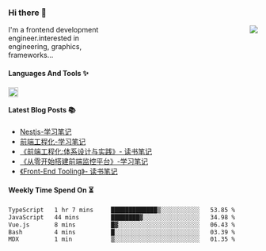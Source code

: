 <!--
**zhaohuanyuu/zhaohuanyuu** is a ✨ _special_ ✨ repository because its `README.md` (this file) appears on your GitHub profile.
-->

### Hi there 👋

<picture>
  <source media="(prefers-color-scheme: dark)" srcset="https://github-readme-stats.vercel.app/api?username=zhaohuanyuu&count_private=true&show_icons=true&theme=city_lights&hide_title=true">
  <img align="right" src="https://github-readme-stats.vercel.app/api?username=zhaohuanyuu&count_private=true&show_icons=true&hide_title=true">
</picture>

<p align="left" style="width:40%">I'm a frontend development engineer.interested in engineering, graphics, frameworks...</p>

#### Languages And Tools ✨

<img align="left" height="20" src="https://skillicons.dev/icons?i=js,ts,nodejs,rust,react,vue,svelte,gatsby,graphql,nestjs" />

</br>

#### Latest Blog Posts 📚
<!-- BLOG-POST-LIST:START -->
- [Nestjs-学习笔记](https://auu.zone/post/single-spa-note)
- [前端工程化-学习笔记](https://auu.zone/post/fe-engineering)
- [《前端工程化:体系设计与实践》- 读书笔记](https://auu.zone/post/fe-system)
- [《从零开始搭建前端监控平台》-学习笔记](https://auu.zone/post/fe-monitor)
- [《Front-End Tooling》- 读书笔记](https://auu.zone/post/fe-tooling)
<!-- BLOG-POST-LIST:END -->

#### Weekly Time Spend On ⏳
<!--START_SECTION:waka-->

```txt
TypeScript   1 hr 7 mins     █████████████▒░░░░░░░░░░░   53.85 %
JavaScript   44 mins         ████████▓░░░░░░░░░░░░░░░░   34.98 %
Vue.js       8 mins          █▓░░░░░░░░░░░░░░░░░░░░░░░   06.43 %
Bash         4 mins          █░░░░░░░░░░░░░░░░░░░░░░░░   03.39 %
MDX          1 min           ▒░░░░░░░░░░░░░░░░░░░░░░░░   01.35 %
```

<!--END_SECTION:waka-->
